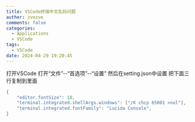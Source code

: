 ```yaml
---
title: VSCode终端中文乱码问题
auther: zvozve
comments: false
categories:
  - Applications
  - VSCode
tags:
  - VSCode
date: 2024-04-29 19:20:45
---
```

打开VSCode
打开“文件”--“首选项”--“设置”
然后在setting.json中设置
把下面三行复制到里面

```c
{
    "editor.fontSize": 18,
    "terminal.integrated.shellArgs.windows": ["/K chcp 65001 >nul"],
    "terminal.integrated.fontFamily": "Lucida Console",
}
```